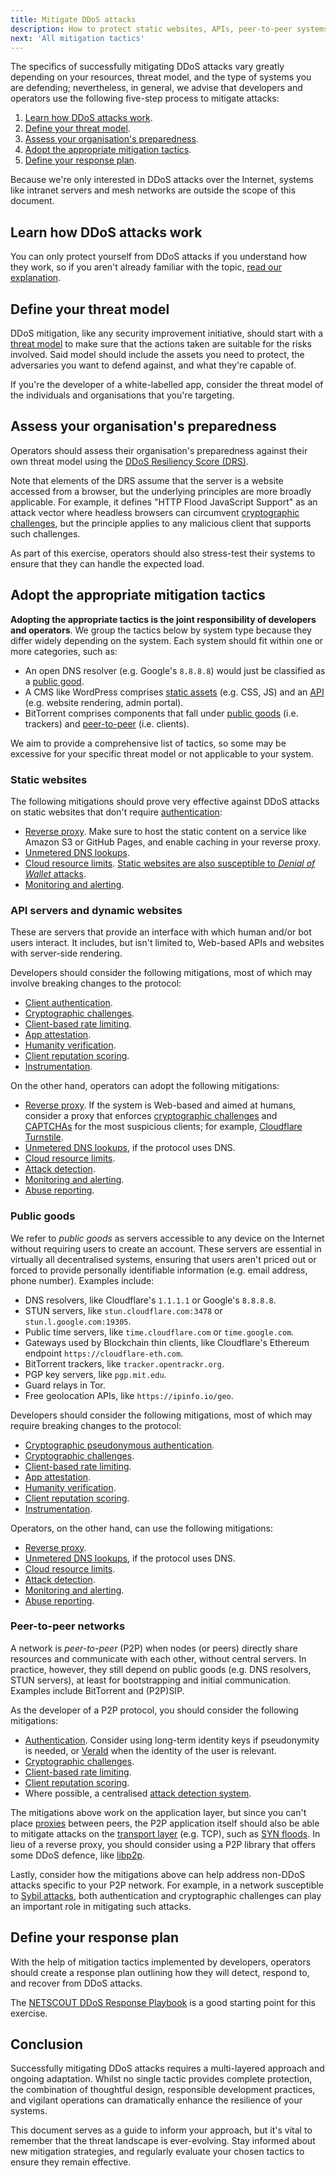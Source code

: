 ```yaml
---
title: Mitigate DDoS attacks
description: How to protect static websites, APIs, peer-to-peer systems and other servers from DDoS attacks.
next: 'All mitigation tactics'
---
```


The specifics of successfully mitigating DDoS attacks vary greatly depending on your resources,
threat model, and the type of systems you are defending;
nevertheless,
in general,
we advise that developers and operators use the following five-step process to mitigate attacks:

1. [Learn how DDoS attacks work](#learn-how-ddos-attacks-work).
2. [Define your threat model](#define-your-threat-model).
3. [Assess your organisation's preparedness](#assess-your-organisations-preparedness).
4. [Adopt the appropriate mitigation tactics](#adopt-the-appropriate-mitigation-tactics).
5. [Define your response plan](#define-your-response-plan).

Because we're only interested in DDoS attacks over the Internet,
systems like intranet servers and mesh networks are outside the scope of this document.

## Learn how DDoS attacks work

You can only protect yourself from DDoS attacks if you understand how they work,
so if you aren't already familiar with the topic,
[read our explanation](./overview.md).

## Define your threat model

DDoS mitigation,
like any security improvement initiative,
should start with a
[threat model](https://cheatsheetseries.owasp.org/cheatsheets/Threat_Modeling_Cheat_Sheet.html)
to make sure that the actions taken are suitable for the risks involved.
Said model should include the assets you need to protect,
the adversaries you want to defend against,
and what they're capable of.

If you're the developer of a white-labelled app,
consider the threat model of the individuals and organisations that you're targeting.

## Assess your organisation's preparedness

Operators should assess their organisation's preparedness against their own threat model
using the [DDoS Resiliency Score (DRS)](https://www.ddosresiliencyscore.org/securitymanagers/).

Note that elements of the DRS assume that the server is a website accessed from a browser,
but the underlying principles are more broadly applicable.
For example,
it defines "HTTP Flood JavaScript Support" as an attack vector where headless browsers can circumvent
[cryptographic challenges](./tactics/crypto-challenges.md),
but the principle applies to any malicious client that supports such challenges.

As part of this exercise,
operators should also stress-test their systems to ensure that they can handle the expected load.

## Adopt the appropriate mitigation tactics

**Adopting the appropriate tactics is the joint responsibility of developers and operators**.
We group the tactics below by system type because they differ widely depending on the system.
Each system should fit within one or more categories, such as:

- An open DNS resolver (e.g. Google's `8.8.8.8`) would just be classified as a [public good](#public-goods).
- A CMS like WordPress comprises [static assets](#static-websites) (e.g. CSS, JS) and an [API](#api-servers-and-dynamic-websites) (e.g. website rendering, admin portal).
- BitTorrent comprises components that fall under [public goods](#public-goods) (i.e. trackers) and [peer-to-peer](#peer-to-peer-networks) (i.e. clients).

We aim to provide a comprehensive list of tactics,
so some may be excessive for your specific threat model or not applicable to your system.

### Static websites

The following mitigations should prove very effective against DDoS attacks on static websites that don't require [authentication](tactics/authentication.md):

- [Reverse proxy](tactics/reverse-proxies.md). Make sure to host the static content on a service like Amazon S3 or GitHub Pages, and enable caching in your reverse proxy.
- [Unmetered DNS lookups](tactics/unmetered-dns.md).
- [Cloud resource limits](tactics/resource-limits.md). [Static websites are also susceptible to _Denial of Wallet_ attacks](https://news.ycombinator.com/item?id=39520776).
- [Monitoring and alerting](tactics/detection.md#monitoring-and-alerting).

### API servers and dynamic websites

These are servers that provide an interface with which human and/or bot users interact.
It includes, but isn't limited to, Web-based APIs and websites with server-side rendering.

Developers should consider the following mitigations,
most of which may involve breaking changes to the protocol:

- [Client authentication](tactics/authentication.md).
- [Cryptographic challenges](tactics/crypto-challenges.md).
- [Client-based rate limiting](tactics/rate-limiting.md).
- [App attestation](tactics/app-attestation.md).
- [Humanity verification](tactics/humanity-verification.md).
- [Client reputation scoring](tactics/client-reputation.md).
- [Instrumentation](tactics/detection.md#instrumentation).

On the other hand,
operators can adopt the following mitigations:

- [Reverse proxy](tactics/reverse-proxies.md). If the system is Web-based and aimed at humans, consider a proxy that enforces [cryptographic challenges](tactics/crypto-challenges.md) and [CAPTCHAs](tactics/humanity-verification.md) for the most suspicious clients; for example, [Cloudflare Turnstile](https://developers.cloudflare.com/turnstile/).
- [Unmetered DNS lookups](tactics/unmetered-dns.md), if the protocol uses DNS.
- [Cloud resource limits](tactics/resource-limits.md).
- [Attack detection](tactics/detection.md).
- [Monitoring and alerting](tactics/detection.md#monitoring-and-alerting).
- [Abuse reporting](tactics/abuse-reporting.md).

### Public goods

We refer to _public goods_ as servers accessible to any device on the Internet without requiring users to create an account.
These servers are essential in virtually all decentralised systems,
ensuring that users aren't priced out or forced to provide personally identifiable information (e.g. email address, phone number).
Examples include:

- DNS resolvers, like Cloudflare's `1.1.1.1` or Google's `8.8.8.8`.
- STUN servers, like `stun.cloudflare.com:3478` or `stun.l.google.com:19305`.
- Public time servers, like `time.cloudflare.com` or `time.google.com`.
- Gateways used by Blockchain thin clients, like Cloudflare's Ethereum endpoint `https://cloudflare-eth.com`.
- BitTorrent trackers, like `tracker.opentrackr.org`.
- PGP key servers, like `pgp.mit.edu`.
- Guard relays in Tor.
- Free geolocation APIs, like `https://ipinfo.io/geo`.

Developers should consider the following mitigations,
most of which may require breaking changes to the protocol:

- [Cryptographic pseudonymous authentication](tactics/authentication.md#cryptographic-pseudonymous-authentication).
- [Cryptographic challenges](tactics/crypto-challenges.md).
- [Client-based rate limiting](tactics/rate-limiting.md).
- [App attestation](tactics/app-attestation.md).
- [Humanity verification](tactics/humanity-verification.md).
- [Client reputation scoring](tactics/client-reputation.md).
- [Instrumentation](tactics/detection.md#instrumentation).

Operators, on the other hand, can use the following mitigations:

- [Reverse proxy](tactics/reverse-proxies.md).
- [Unmetered DNS lookups](tactics/unmetered-dns.md), if the protocol uses DNS.
- [Cloud resource limits](tactics/resource-limits.md).
- [Attack detection](tactics/detection.md).
- [Monitoring and alerting](tactics/detection.md#monitoring-and-alerting).
- [Abuse reporting](tactics/abuse-reporting.md).

### Peer-to-peer networks

A network is _peer-to-peer_ (P2P) when nodes (or peers) directly share resources and communicate with each other,
without central servers.
In practice,
however,
they still depend on public goods (e.g. DNS resolvers, STUN servers),
at least for bootstrapping and initial communication.
Examples include BitTorrent and (P2P)SIP.

As the developer of a P2P protocol, you should consider the following mitigations:

- [Authentication](tactics/authentication.md).
  Consider using long-term identity keys if pseudonymity is needed, or [VeraId](https://veraid.net) when the identity of the user is relevant.
- [Cryptographic challenges](tactics/crypto-challenges.md).
- [Client-based rate limiting](tactics/rate-limiting.md).
- [Client reputation scoring](tactics/client-reputation.md).
- Where possible, a centralised [attack detection system](tactics/detection.md).

The mitigations above work on the application layer,
but since you can't place [proxies](tactics/reverse-proxies.md) between peers,
the P2P application itself should also be able to mitigate attacks on the
[transport layer](https://en.wikipedia.org/wiki/Transport_layer) (e.g. TCP),
such as [SYN floods](https://en.wikipedia.org/wiki/SYN_flood).
In lieu of a reverse proxy,
you should consider using a P2P library that offers some DDoS defence,
like [libp2p](https://docs.libp2p.io/concepts/security/dos-mitigation/).

Lastly,
consider how the mitigations above can help address non-DDoS attacks specific to your P2P network.
For example,
in a network susceptible to [Sybil attacks](https://www.imperva.com/learn/application-security/sybil-attack/),
both authentication and cryptographic challenges can play an important role in mitigating such attacks.

## Define your response plan

With the help of mitigation tactics implemented by developers,
operators should create a response plan outlining how they will detect, respond to, and recover from DDoS attacks.

The [NETSCOUT DDoS Response Playbook](https://www.netscout.com/resources/other-documents/effective-ddos-response-doesn-t-happen-by-accident)
is a good starting point for this exercise.

## Conclusion

Successfully mitigating DDoS attacks requires a multi-layered approach and ongoing adaptation.
Whilst no single tactic provides complete protection,
the combination of thoughtful design, responsible development practices,
and vigilant operations can dramatically enhance the resilience of your systems.

This document serves as a guide to inform your approach,
but it's vital to remember that the threat landscape is ever-evolving.
Stay informed about new mitigation strategies,
and regularly evaluate your chosen tactics to ensure they remain effective.
